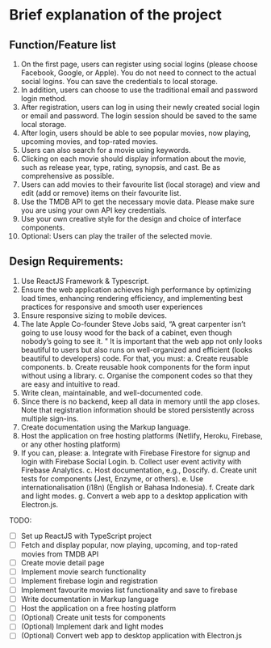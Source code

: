 # Brief explanation of the project

## Function/Feature list

1. On the first page, users can register using social logins (please choose Facebook, Google, or Apple). You do not need to connect to the actual social logins. You can save the credentials to local storage.
2. In addition, users can choose to use the traditional email and password login method.
3. After registration, users can log in using their newly created social login or email and password. The login session should be saved to the same local storage.
4. After login, users should be able to see popular movies, now playing, upcoming movies, and top-rated movies.
5. Users can also search for a movie using keywords.
6. Clicking on each movie should display information about the movie, such as release year, type, rating, synopsis, and cast. Be as comprehensive as possible.
7. Users can add movies to their favourite list (local storage) and view and edit (add or remove) items on their favourite list.
8. Use the TMDB API to get the necessary movie data. Please make sure you are using your own API key credentials.
9. Use your own creative style for the design and choice of interface components.
10. Optional: Users can play the trailer of the selected movie.

## Design Requirements:

1. Use ReactJS Framework & Typescript.
2. Ensure the web application achieves high performance by optimizing load times, enhancing rendering efficiency, and implementing best practices for responsive and smooth user experiences
3. Ensure responsive sizing to mobile devices.
4. The late Apple Co-founder Steve Jobs said, “A great carpenter isn’t going to use lousy wood for the back of a cabinet, even though nobody’s going to see it. " It is important that the web app not only looks beautiful to users but also runs on well-organized and efficient (looks beautiful to developers) code. For that, you must:
   a. Create reusable components.
   b. Create reusable hook components for the form input without using a library.
   c. Organise the component codes so that they are easy and intuitive to read.
5. Write clean, maintainable, and well-documented code.
6. Since there is no backend, keep all data in memory until the app closes. Note that registration information should be stored persistently across multiple sign-ins.
7. Create documentation using the Markup language.
8. Host the application on free hosting platforms (Netlify, Heroku, Firebase, or any other
   hosting platform)
9. If you can, please:
   a. Integrate with Firebase Firestore for signup and login with Firebase Social Login.
   b. Collect user event activity with Firebase Analytics.
   c. Host documentation, e.g., Doscify.
   d. Create unit tests for components (Jest, Enzyme, or others).
   e. Use internationalisation (i18n) (English or Bahasa Indonesia).
   f. Create dark and light modes.
   g. Convert a web app to a desktop application with Electron.js.

TODO:

- [ ] Set up ReactJS with TypeScript project
- [ ] Fetch and display popular, now playing, upcoming, and top-rated movies from TMDB API
- [ ] Create movie detail page
- [ ] Implement movie search functionality
- [ ] Implement firebase login and registration
- [ ] Implement favourite movies list functionality and save to firebase
- [ ] Write documentation in Markup language
- [ ] Host the application on a free hosting platform
- [ ] (Optional) Create unit tests for components
- [ ] (Optional) Implement dark and light modes
- [ ] (Optional) Convert web app to desktop application with Electron.js
